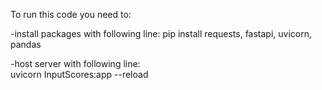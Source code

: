 To run this code you need to:

-install packages with following line:
    pip install requests, fastapi, uvicorn, pandas

-host server with following line:  
    uvicorn InputScores:app --reload

